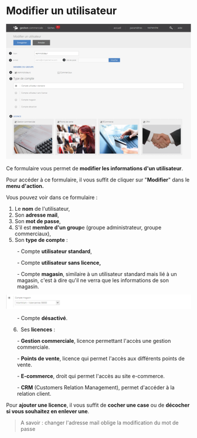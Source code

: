 # Modifier un utilisateur


![edituser-22](images/edituser-22.png)


<p>Ce formulaire vous permet de <strong>modifier les informations d'un utilisateur</strong>.</p>
<p>Pour acc&eacute;der &agrave; ce formulaire, il vous suffit de cliquer sur "<strong>Modifier</strong>" dans le <strong>menu d'action.</strong></p>
<p>Vous pouvez voir dans ce formulaire :</p>
<ol>
<li>Le <strong>nom</strong> de l'utilisateur,</li>
<li>Son <strong>adresse mail</strong>,</li>
<li>Son <strong>mot de passe</strong>,</li>
<li>S'il est <strong>membre d'un group</strong>e (groupe administrateur, groupe commerciaux),</li>
<li>Son <strong>type de compte</strong> :</li>
</ol>
<p style="padding-left: 30px;">- Compte <strong>utilisateur standard</strong>,</p>
<p style="padding-left: 30px;">- Compte <strong>utilisateur sans licence,</strong></p>
<p style="padding-left: 30px;">- Compte <strong>magasin</strong>, similaire &agrave; un utilisateur standard mais li&eacute; &agrave; un magasin, c'est &agrave; dire qu'il ne verra que les informations de son magasin.</p>


![edituser-41](images/edituser-41.png)


<p style="padding-left: 30px;">- Compte <strong>d&eacute;sactiv&eacute;</strong>.</p>
<p>&nbsp;&nbsp; &nbsp;&nbsp;6.&nbsp; Ses <strong>licences</strong> :</p>
<p style="padding-left: 30px;">- <strong>Gestion commerciale</strong>, licence permettant l'acc&egrave;s&nbsp;une gestion commerciale.</p>
<p style="padding-left: 30px;">- <strong>Points de vente</strong>, licence qui permet l'acc&egrave;s aux diff&eacute;rents points de vente.</p>
<p style="padding-left: 30px;">- <strong>E-commerce</strong>, droit qui permet l'acc&egrave;s au site e-commerce.</p>
<p style="padding-left: 30px;">- <strong>CRM</strong> (Customers Relation Management), permet d'acc&eacute;der &agrave; la relation client.</p>
<p>Pour <strong>ajouter une licence</strong>, il vous suffit de <strong>cocher une case</strong> ou de <strong>d&eacute;cocher si vous souhaitez en enlever une</strong>.</p>
<blockquote>
<p>A savoir : changer l'adresse mail oblige la modification du mot de passe</p>
</blockquote>

